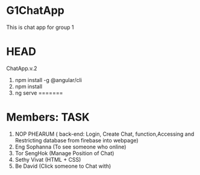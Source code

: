 # G1ChatApp
This is chat app for group 1
# HEAD
ChatApp.v.2
1. npm install -g @angular/cli
2. npm install
3. ng serve
=======
# Members: TASK
1. NOP PHEARUM	( back-end: Login, Create Chat, function,Accessing and Restricting database from firebase into webpage)
2. Eng Sophanna	(To see someone who online)
3. Tor SengHok	(Manage Position of Chat)
4. Sethy Vivat	(HTML + CSS)
5. Be David		(Click someone to Chat with)
